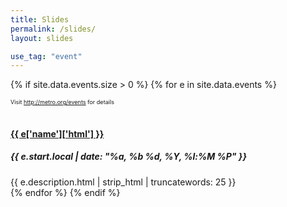 ```yaml
---
title: Slides
permalink: /slides/
layout: slides

use_tag: "event"
---
```

{% if site.data.events.size > 0 %}
{% for e in site.data.events %}
<section>
	<div style="font-size: 65%;">Visit <a href="http://metro.org/events">http://metro.org/events</a> for details</div>
	<br/>
	<h4><a href="{{ e.url }}">{{ e['name']['html'] }}</a></h4>
	<h5>{{ e.start.local | date: "%a, %b %d, %Y, %l:%M %P" }}</h5>
	<div>{{ e.description.html  | strip_html | truncatewords: 25 }}</div>
</section>
{% endfor %}
{% endif %}


